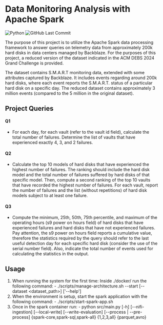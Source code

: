 # Data Monitoring Analysis with Apache Spark

![Python](https://img.shields.io/badge/Python-v3.11-blue.svg?logo=python&longCache=true&logoColor=white&colorB=5e81ac&style=flat-square&colorA=4c566a)
![GitHub Last Commit](https://img.shields.io/github/last-commit/google/skia.svg?style=flat-square&colorA=4c566a&colorB=a3be8c&logo=GitHub)

The purpose of this project is to utilize the Apache Spark data processing framework to answer queries on telemetry data from approximately 200k hard disks in data centers managed by Backblaze. For the purposes of this project, a reduced version of the dataset indicated in the ACM DEBS 2024 Grand Challenge is provided.

The dataset contains S.M.A.R.T monitoring data, extended with some attributes captured by Backblaze. It includes events regarding around 200k hard disks, where each event reports the S.M.A.R.T. status of a particular hard disk on a specific day. The reduced dataset contains approximately 3 million events (compared to the 5 million in the original dataset).

## Project Queries

#### Q1
- For each day, for each vault (refer to the vault id field), calculate the total number of failures. Determine the list of vaults that have experienced exactly 4, 3, and 2 failures.

#### Q2
- Calculate the top 10 models of hard disks that have experienced the highest number of failures. The ranking should include the hard disk model and the total number of failures suffered by hard disks of that specific model. Then, compute a second ranking of the top 10 vaults that have recorded the highest number of failures. For each vault, report the number of failures and the list (without repetitions) of hard disk models subject to at least one failure.

#### Q3
- Compute the minimum, 25th, 50th, 75th percentile, and maximum of the operating hours (s9 power on hours field) of hard disks that have experienced failures and hard disks that have not experienced failures. Pay attention, the s9 power on hours field reports a cumulative value, therefore the statistics required by the query should refer to the last useful detection day for each specific hard disk (consider the use of the serial number field). Also, indicate the total number of events used for calculating the statistics in the output.


## Usage

1. When running the system for the first time:
   Inside ./docker/ run the following command:
       - ./scripts/manage-architecture.sh --start [--dataset <dataset_path>] ['--help']
2. When the environment is setup, start the spark application with the following command:
       - ./scripts/start-spark-app.sh 
3. Once in the spark container run:
       - python src/main.py [-h] [--nifi-ingestion] [--local-write] [--write-evaluation] [--process | --pre-process] {spark-core,spark-sql,spark-all} {1,2,3,all} {parquet,avro}


